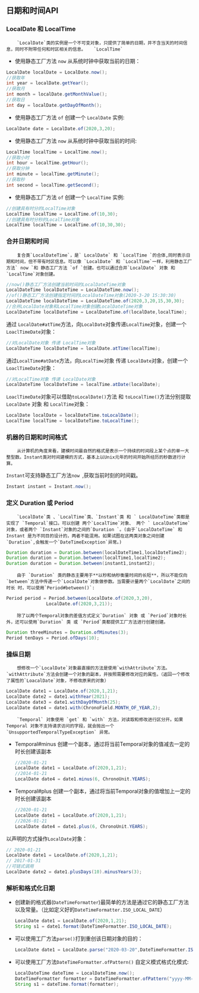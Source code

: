 ## 日期和时间API

### LocalDate 和 LocalTime

		`LocalDate`类的实例是一个不可变对象，只提供了简单的日期，并不含当天的时间信息，同时不附带任何和时区相关的信息。	`LocalTime`

* 使用静态工厂方法 `now` 从系统时钟中获取当前的日期：

```java
LocalDate localDate = LocalDate.now();
//获取年
int year = localDate.getYear();
//获取月
int month = localDate.getMonthValue();
//获取日
int day = localDate.getDayOfMonth();
```

* 使用静态工厂方法 `of` 创建一个 `LocalDate` 实例:

```java
LocalDate date = LocalDate.of(2020,3,20);
```

* 使用静态工厂方法 `now` 从系统时钟中获取当前的时间:

```java
LocalTime localTime = LocalTime.now();
//获取小时
int hour = localTime.getHour();
//获取分钟
int minute = localTime.getMinute();
//获取秒
int second = localTime.getSecond();
```

* 使用静态工厂方法 `of` 创建一个 `LocalTime` 实例:

```java
//创建具有时分的LocalTime对象
LocalTime localTime = LocalTime.of(10,30);
//创建具有时分秒的LocalTime对象
LocalTime localTime = LocalTime.of(10,30,30);
```

### 合并日期和时间

		复合类`LocalDateTime`，是` LocalDate` 和 `LocalTime `的合体,同时表示日期和时间，但不带有时区信息。可以像 `LocalDate` 和 `LocalTime`一样，利用静态工厂方法` now `和 静态工厂方法 `of `创建。也可以通过合并`LocalDate` 对象 和 `LocalTime`对象创建。

```java
//now()静态工厂方法创建当前时间的LocalDateTime对象
LocalDateTime localDateTime = LocalDateTime.now();
//of()静态工厂方法创建指定时间的LocalDateTime对象(2020-3-20 15:30:30)
LocalDateTime localDateTime = LocalDateTime.of(2020,3,20,15,30,30);
//合并LocalDate对象和LocalTime对象创建LocalDateTime对象
LocalDateTime localDateTime = LocalDateTime.of(localDate,localTime);
```

通过 `LocalDate#atTime`方法，向`LocalDate`对象传递`LocalTime`对象，创建一个`LoaclTimeDate`对象：

```java
//对LocalDate对象 传递 LocalTime对象
LocalDateTime localDateTime = localDate.atTime(localTime);
```

通过`LocalTime#atDate`方法，向`LocalTime`对象 传递 `LocalDate`对象，创建一个`LoaclTimeDate`对象：

```java
//对LocalTime对象 传递 LocalDate对象
LocalDateTime localDateTime = localTime.atDate(localDate);
```

`LoaclTimeDate`对象可以借助`toLocalDate()`方法 和 `toLocalTime()`方法分别提取 `LocalDate` 对象 和 `LocalTime`对象：

```java
LocalDate localDate = localDateTime.toLocalDate();
LocalTime localTime = localDateTime.toLocalTime();
```

### 机器的日期和时间格式

		从计算机的角度来看，建模时间最自然的格式是表示一个持续的时间段上某个点的单一大整型数。Instant类对时间建模的方式，基本上以Unix元年的时间开始所经历的秒数进行计算。

`Instant`可支持静态工厂方法`now `,获取当前时刻的时间戳。

```java
Instant instant = Instant.now();
```

### 定义 Duration 或 Period

		`LocalDate`类 、`LocalTime`类、`Instant`类 和 ` LocalDateTime`类都是实现了 `Temporal`接口。可以创建 两个`LocalTime`对象、 两个 ` LocalDateTime`对象，或者两个 `Instant`对象的之间的`Duration `。(由于`LocalDateTime` 和 Instant 是为不同目的设计的，两者不能混用。如果试图在这两类对象之间创建`Duration`,会触发一个`DateTimeException`异常。)

```java
Duration duration = Duration.between(localDateTime1,localDateTime2);
Duration duration = Duration.between(localTime1,localTime2);
Duration duration = Duration.between(instant1,instant2);
```

		由于 `Duration` 类的静态主要用于**以秒和纳秒衡量时间的长短**，所以不能仅向 `between`方法中传递一个`LocalDate`对象做参数。当需要计量两个`LocalDate`之间的时长 时，可以使用`Period#between()`:

```java
Period period = Period.between(LocalDate.of(2020,3,20),
               LocalDate.of(2020,3,21));
```

		除了以两个Temporal对象的差值方式定义`Duration` 对象 或 `Period`对象时长外，还可以使用`Duration` 类 或 `Period`类都提供工厂方法进行创建创建。

```java
Duration threeMinutes = Duration.ofMinutes(3);
Period tenDays = Period.ofDays(10);
```

### 操纵日期

		想修改一个`LocalDate`对象最直接的方法是使用`withAttribute`方法。`withAttribute`方法会创建一个对象的副本，并按照需要修改对应的属性。（返回一个修改了属性的`LoacalDate`对象，不修改原来的对象）

```java
LocalDate date1 = LocalDate.of(2020,1,21);
LocalDate date2 = date1.withYear(2021);
LocalDate date3 = date1.withDayOfMonth(25);
LocalDate date4 = date1.with(ChronoField.MONTH_OF_YEAR,2);
```

		`Temporal` 对象使用 `get` 和 `with` 方法，对读取和修改进行区分开。如果 Temporal 对象不支持请求访问的字段，就会抛出一个 `UnsupportedTemporalTypeException` 异常。

* Temporal#minus 创建一个副本，通过将当前Temporal对象的值减去一定的时长创建该副本

  ```java
  //2020-01-21
  LocalDate date1 = LocalDate.of(2020,1,21);
  //2014-01-21
  LocalDate date4 = date1.minus(6, ChronoUnit.YEARS);
  ```

* Temporal#plus 创建一个副本，通过将当前Temporal对象的值增加上一定的时长创建该副本

  ```java
  //2020-01-21
  LocalDate date1 = LocalDate.of(2020,1,21);
  //2026-01-21
  LocalDate date4 = date1.plus(6, ChronoUnit.YEARS);
  ```

以声明的方式操作`LocalDate`对象：

```java
// 2020-01-21
LocalDate date1 = LocalDate.of(2020,1,21);
// 2017-01-31
//可链式调用
LocalDate date2 = date1.plusDays(10).minusYears(3);
```

### 解析和格式化日期

* 创建新的格式器(`DateTimeFormatter`)最简单的方法是通过它的静态工厂方法以及常量。（比如定义好的`DateTimeFormatter.ISO_LOCAL_DATE`）

  ```java
  LocalDate date1 = LocalDate.of(2020,1,21);
  String s1 = date1.format(DateTimeFormatter.ISO_LOCAL_DATE);
  ```

* 可以使用工厂方法`parse()`打到重创该日期对象的目的：

  ```java
  LocalDate date1 = LocalDate.parse("2020-03-20",DateTimeFormatter.ISO_LOCAL_DATE);
  ```

* 可以使用工厂方法`DateTimeFormatter.ofPattern()` 自定义模式格式化模式:

  ```java
  LocalDateTime dateTime = LocalDateTime.now();
  DateTimeFormatter formatter = DateTimeFormatter.ofPattern("yyyy-MM-dd HH:mm:ss");
  String s1 = dateTime.format(formatter);
  ```